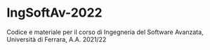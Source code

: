 # IngSoftAv-2022
Codice e materiale per il corso di Ingegneria del Software Avanzata, Università di Ferrara, A.A. 2021/22
